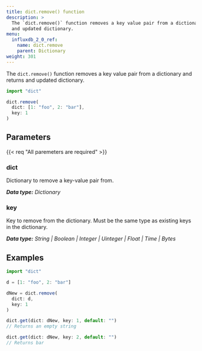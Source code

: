 ```yaml
---
title: dict.remove() function
description: >
  The `dict.remove()` function removes a key value pair from a dictionary and returns
  and updated dictionary.
menu:
  influxdb_2_0_ref:
    name: dict.remove
    parent: Dictionary
weight: 301
---
```


The `dict.remove()` function removes a key value pair from a dictionary and returns
and updated dictionary.

```js
import "dict"

dict.remove(
  dict: [1: "foo", 2: "bar"],
  key: 1
)
```

## Parameters

<p>
  {{< req "All paremeters are required" >}}
</p>

### dict
Dictionary to remove a key-value pair from.

_**Data type:** Dictionary_

### key
Key to remove from the dictionary.
Must be the same type as existing keys in the dictionary.

_**Data type:** String | Boolean | Integer | Uinteger | Float | Time | Bytes_

## Examples

```js
import "dict"

d = [1: "foo", 2: "bar"]

dNew = dict.remove(
  dict: d,
  key: 1
)

dict.get(dict: dNew, key: 1, default: "")
// Returns an empty string

dict.get(dict: dNew, key: 2, default: "")
// Returns bar
```
